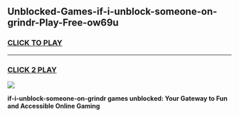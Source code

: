 
## Unblocked-Games-if-i-unblock-someone-on-grindr-Play-Free-ow69u
<h3>
<a href="https://premium76.site?title=if-i-unblock-someone-on-grindr&ref=23A">CLICK TO PLAY</a></h3>
<hr>

<h3>
<a href="https://premium76.site?title=if-i-unblock-someone-on-grindr&ref=23A">CLICK 2 PLAY</a>
  
</h3>

<a href="https://premium76.site?title=if-i-unblock-someone-on-grindr&ref=23A"><img src="https://clearcache.store/games.png"></a>


**if-i-unblock-someone-on-grindr games unblocked: Your Gateway to Fun and Accessible Online Gaming**
